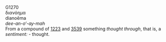 <body>
  <p>G1270<br>  διανόημα  <br> dianoēma  <br><i>dee-an-o‘-ay-mah </i><br>From a compound of <a href="g1223.htm">1223</a> and <a href="g3539.htm">3539</a>  something <i>thought</i> <i>through</i>, that is, a <i>sentiment:</i> - thought.<br></p>
 </body>
